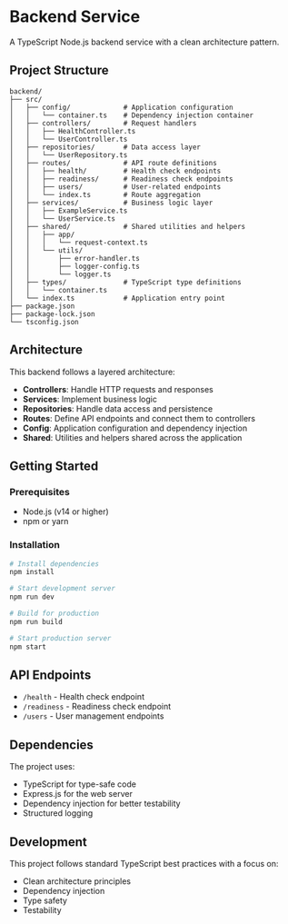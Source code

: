 # Backend Service

A TypeScript Node.js backend service with a clean architecture pattern.

## Project Structure

```
backend/
├── src/
│   ├── config/             # Application configuration
│   │   └── container.ts    # Dependency injection container
│   ├── controllers/        # Request handlers
│   │   ├── HealthController.ts
│   │   └── UserController.ts
│   ├── repositories/       # Data access layer
│   │   └── UserRepository.ts
│   ├── routes/             # API route definitions
│   │   ├── health/         # Health check endpoints
│   │   ├── readiness/      # Readiness check endpoints
│   │   ├── users/          # User-related endpoints
│   │   └── index.ts        # Route aggregation
│   ├── services/           # Business logic layer
│   │   ├── ExampleService.ts
│   │   └── UserService.ts
│   ├── shared/             # Shared utilities and helpers
│   │   ├── app/
│   │   │   └── request-context.ts
│   │   └── utils/
│   │       ├── error-handler.ts
│   │       ├── logger-config.ts
│   │       └── logger.ts
│   ├── types/              # TypeScript type definitions
│   │   └── container.ts
│   └── index.ts            # Application entry point
├── package.json
├── package-lock.json
└── tsconfig.json
```

## Architecture

This backend follows a layered architecture:

- **Controllers**: Handle HTTP requests and responses
- **Services**: Implement business logic
- **Repositories**: Handle data access and persistence
- **Routes**: Define API endpoints and connect them to controllers
- **Config**: Application configuration and dependency injection
- **Shared**: Utilities and helpers shared across the application

## Getting Started

### Prerequisites

- Node.js (v14 or higher)
- npm or yarn

### Installation

```bash
# Install dependencies
npm install

# Start development server
npm run dev

# Build for production
npm run build

# Start production server
npm start
```

## API Endpoints

- `/health` - Health check endpoint
- `/readiness` - Readiness check endpoint
- `/users` - User management endpoints

## Dependencies

The project uses:
- TypeScript for type-safe code
- Express.js for the web server
- Dependency injection for better testability
- Structured logging

## Development

This project follows standard TypeScript best practices with a focus on:
- Clean architecture principles
- Dependency injection
- Type safety
- Testability
